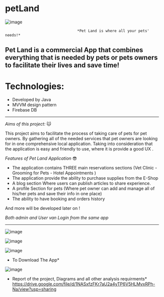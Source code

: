 # petLand
 ![image](https://user-images.githubusercontent.com/107756849/178603069-6f855809-ddc5-43cd-b55a-4022e8b9b20f.png)
                                     
                                     *Pet Land is where all your pets' needs!*

Pet Land is a commercial App that combines everything that is needed by pets or pets owners to facilitate their lives and save time!
-----------------------------
# Technologies:
- Developed by Java
- MVVM design pattern 
- Firebase DB
-----------------------------
*Aims of this project:* 🐱

This project aims to facilitate the process of taking care of pets for pet owners. By 
gathering all of the needed services that pet owners are looking for in one 
comprehensive local application. Taking into consideration that the application 
is easy and friendly to use, where it is provide a good UX .

*Features of Pet Land Application* 😎
- The application contains THREE main reservations sections (Vet Clinic - Grooming for Pets - Hotel Appointments )
- The application provide the ability to purchase supplies from the E-Shop
- A blog section Where users can publish articles to share experience.
- A profile Section for pets (Where pet owner can add and manage all of his/her pets and save their info in one place)
- The ability to have booking and orders history

And more will be developed later on !

*Both admin and User van Login from the same app*

------------------------
![image](https://user-images.githubusercontent.com/107756849/178602699-74d3a13c-769c-42a6-b432-ff3cd46f1f0f.png)


![image](https://user-images.githubusercontent.com/107756849/178602754-0c13fb0d-e998-4473-82a0-e79dfcf81257.png)

![image](https://user-images.githubusercontent.com/107756849/178602878-c05f7f93-722e-4fe6-b23d-ed0e4fb44b06.png)


* To Download The App*


![image](https://user-images.githubusercontent.com/107756849/178609392-14f753da-03b3-4f02-adba-7d5520a29d10.png)


* Report of the project, Diagrams and all other analysis requirments*
https://drive.google.com/file/d/1NASxfzFKr7aU2a4yTP6V5HLMvxRPh-Na/view?usp=sharing

